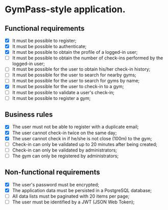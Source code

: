 # GymPass-style application.

## Functional requirements

- [x] It must be possible to register;
- [x] It must be possible to authenticate;
- [x] It must be possible to obtain the profile of a logged-in user;
- [ ] It must be possible to obtain the number of check-ins performed by the logged-in user;
- [ ] It must be possible for the user to obtain his/her check-in history;
- [ ] It must be possible for the user to search for nearby gyms;
- [ ] It must be possible for the user to search for gyms by name;
- [x] It must be possible for the user to check-in to a gym;
- [ ] It must be possible to validate a user's check-in;
- [ ] It must be possible to register a gym;

## Business rules 

- [x] The user must not be able to register with a duplicate email;
- [x] The user cannot check-in twice on the same day; 
- [x] The user cannot check in if he/she is not close (100m) to the gym;
- [ ] Check-in can only be validated up to 20 minutes after being created;
- [ ] Check-in can only be validated by administrators;
- [ ] The gym can only be registered by administrators;

## Non-functional requirements

- [x] The user's password must be encrypted;
- [x] The application data must be persisted in a PostgreSQL database;
- [ ] All data lists must be paginated with 20 items per page;
- [ ] The user must be identified by a JWT (JSON Web Token);